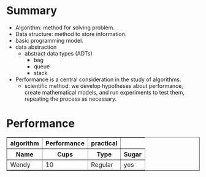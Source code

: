
# Summary
- Algorithm: method for solving problem.
- Data structure: method to store information.
- basic programming model.
- data abstraction
  - abstract data types (ADTs) 
    - bag
    - queue
    - stack
- Performance is a central consideration in the study of algorithms.
  - scientific method: we develop hypotheses about performance, create mathematical models, and run experiments to test them, repeating the process as necessary.
  
  
# Performance

  <table border="1" cellpadding="1" cellspacing="2">
  <tr> <th>algorithm</th> <th>Performance</th><th>practical</th></tr>
  <tr><th>Name</th><th>Cups</th><th>Type</th><th>Sugar</th> </tr>
  <tr> <td>Wendy</td> <td>10</td> <td>Regular</td> <td>yes</td> </tr>
  </table>
